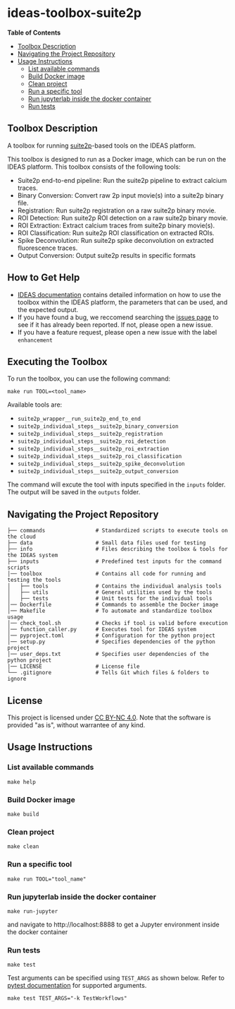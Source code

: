 # ideas-toolbox-suite2p

**Table of Contents**
- [Toolbox Description](#toolbox-description)
- [Navigating the Project Repository](#navigating-the-project-repository)
- [Usage Instructions](#usage-instructions)
  - [List available commands](#list-available-commands)
  - [Build Docker image](#build-docker-image)
  - [Clean project](#clean-project)
  - [Run a specific tool](#run-a-specific-tool)
  - [Run jupyterlab inside the docker container](#run-jupyterlab-inside-the-docker-container)
  - [Run tests](#run-tests)

## Toolbox Description
A toolbox for running [suite2p](https://github.com/MouseLand/suite2p)-based tools on the IDEAS platform.

This toolbox is designed to run as a Docker image, which can be run on the IDEAS platform. This toolbox consists of the following tools:

- Suite2p end-to-end pipeline: Run the suite2p pipeline to extract calcium traces.
- Binary Conversion: Convert raw 2p input movie(s) into a suite2p binary file.
- Registration: Run suite2p registration on a raw suite2p binary movie.
- ROI Detection: Run suite2p ROI detection on a raw suite2p binary movie.
- ROI Extraction: Extract calcium traces from suite2p binary movie(s).
- ROI Classification: Run suite2p ROI classification on extracted ROIs.
- Spike Deconvolution: Run suite2p spike deconvolution on extracted fluorescence traces.
- Output Conversion: Output suite2p results in specific formats


## How to Get Help
- [IDEAS documentation](https://inscopix.github.io/ideas-docs/tools/suite2p/suite2p_wrapper__run_suite2p_end_to_end.html) contains detailed information on how to use the toolbox within the IDEAS platform, the parameters that can be used, and the expected output.
- If you have found a bug, we reccomend searching the [issues page](https://github.com/inscopix/ideas-toolbox-suite2p/issues) to see if it has already been reported. If not, please open a new issue.
- If you have a feature request, please open a new issue with the label `enhancement`

## Executing the Toolbox

To run the toolbox, you can use the following command:

`make run TOOL=<tool_name>`

Available tools are:

- `suite2p_wrapper__run_suite2p_end_to_end`
- `suite2p_individual_steps__suite2p_binary_conversion`
- `suite2p_individual_steps__suite2p_registration`
- `suite2p_individual_steps__suite2p_roi_detection`
- `suite2p_individual_steps__suite2p_roi_extraction`
- `suite2p_individual_steps__suite2p_roi_classification`
- `suite2p_individual_steps__suite2p_spike_deconvolution`
- `suite2p_individual_steps__suite2p_output_conversion`

The command will excute the tool with inputs specified in the `inputs` folder. The output will be saved in the `outputs` folder.

## Navigating the Project Repository

```
├── commands                # Standardized scripts to execute tools on the cloud
├── data                    # Small data files used for testing
├── info                    # Files describing the toolbox & tools for the IDEAS system
├── inputs                  # Predefined test inputs for the command scripts
│── toolbox                 # Contains all code for running and testing the tools
│   ├── tools               # Contains the individual analysis tools
│   ├── utils               # General utilities used by the tools
│   ├── tests               # Unit tests for the individual tools
│── Dockerfile              # Commands to assemble the Docker image
│── Makefile                # To automate and standardize toolbox usage
│── check_tool.sh           # Checks if tool is valid before execution
│── function_caller.py      # Executes tool for IDEAS system
│── pyproject.toml          # Configuration for the python project
│── setup.py                # Specifies dependencies of the python project
│── user_deps.txt           # Specifies user dependencies of the python project
|── LICENSE                 # License file
└── .gitignore              # Tells Git which files & folders to ignore
```

## License

This project is licensed under [CC BY-NC 4.0](https://creativecommons.org/licenses/by-nc/4.0/deed.en). Note that the software is provided "as is", without warrantee of any kind.

## Usage Instructions

### List available commands
```
make help
```

### Build Docker image
```
make build
```

### Clean project
```
make clean
```

### Run a specific tool
```
make run TOOL="tool_name"
```

### Run jupyterlab inside the docker container
```
make run-jupyter
```

and navigate to http://localhost:8888 to get a Jupyter environment inside the docker container 

### Run tests
```
make test
```

Test arguments can be specified using `TEST_ARGS` as shown below. Refer to [pytest documentation](https://docs.pytest.org/en/7.1.x/how-to/usage.html) for supported arguments.
```
make test TEST_ARGS="-k TestWorkflows"
```